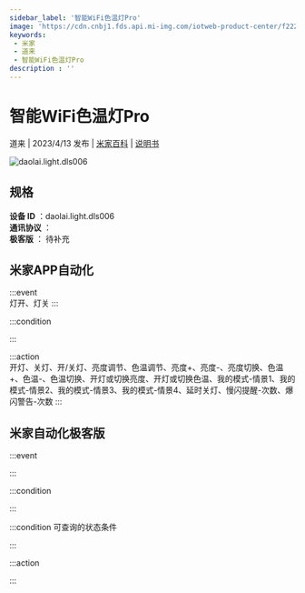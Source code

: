 ```yaml
---
sidebar_label: '智能WiFi色温灯Pro'
image: 'https://cdn.cnbj1.fds.api.mi-img.com/iotweb-product-center/f22275ce58c9b3e698ef9d6396f161d7_1665377044134.png?GalaxyAccessKeyId=AKVGLQWBOVIRQ3XLEW&Expires=9223372036854775807&Signature=Ov4VVowJsq80OkJLAuKVnxKAmFg='
keywords: 
 - 米家
 - 道来
 - 智能WiFi色温灯Pro
description : ''
---
```

# 智能WiFi色温灯Pro

道来 | 2023/4/13 发布 | [米家百科](https://home.mi.com/webapp/content/baike/product/index.html?model=daolai.light.dls006) | [说明书](https://home.mi.com/views/introduction.html?model=daolai.light.dls006&region=cn)

![daolai.light.dls006](https://cdn.cnbj1.fds.api.mi-img.com/iotweb-product-center/f22275ce58c9b3e698ef9d6396f161d7_1665377044134.png?GalaxyAccessKeyId=AKVGLQWBOVIRQ3XLEW&Expires=9223372036854775807&Signature=Ov4VVowJsq80OkJLAuKVnxKAmFg=)

## 规格  
> 
**设备 ID** ：daolai.light.dls006  
**通讯协议** ：  
**极客版**  ： 待补充 


## 米家APP自动化  

:::event  
灯开、灯关
:::

:::condition  

:::

:::action   
开灯、关灯、开/关灯、亮度调节、色温调节、亮度+、亮度-、亮度切换、色温+、色温-、色温切换、开灯或切换亮度、开灯或切换色温、我的模式-情景1、我的模式-情景2、我的模式-情景3、我的模式-情景4、延时关灯、慢闪提醒-次数、爆闪警告-次数
:::

## 米家自动化极客版  

:::event  

:::

:::condition  

:::

:::condition 可查询的状态条件  

:::

:::action  

:::

        
